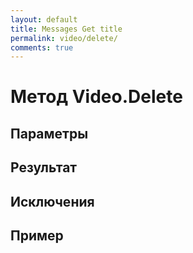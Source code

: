 ```yaml
---
layout: default
title: Messages Get title
permalink: video/delete/
comments: true
---
```

# Метод Video.Delete

## Параметры

## Результат

## Исключения

## Пример
```csharp

```

